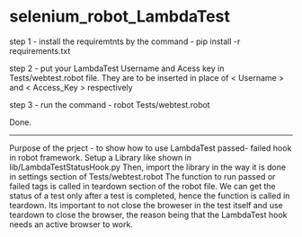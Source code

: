 # selenium_robot_LambdaTest

step 1 - install the requiremtnts by the command - 
pip install -r requirements.txt

step 2 - put your LambdaTest Username and Acess key in Tests/webtest.robot file. 
They are to be inserted in place 
of < Username > and < Access_Key > respectively

step 3 - run the command -
robot Tests/webtest.robot

Done.
_______________________________________________________________________________

Purpose of the prject - to show how to use LambdaTest passed- failed hook in robot framework. 
Setup a Library like shown in lib/LambdaTestStatusHook.py
Then, import the library in the way it is done in settings section of Tests/webtest.robot
The function to run passed or failed tags is called in teardown section of the robot file. We can get the status of a test only after a test is completed, hence the function is called 
in teardown. Its important to not close the broweser in the test itself and use teardown to close the browser, the reason being 
that the LambdaTest hook needs an active browser to work. 






